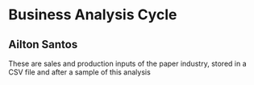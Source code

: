 # Business Analysis Cycle

## Ailton Santos

These are sales and production inputs of the paper industry, stored in a CSV file and after a sample of this analysis
